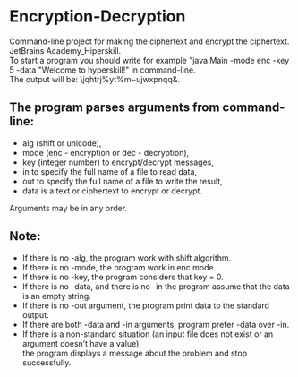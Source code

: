 # Encryption-Decryption
Command-line project for making the ciphertext and encrypt the ciphertext. JetBrains Academy_Hiperskill.  
To start a program you should write for example "java Main -mode enc -key 5 -data "Welcome to hyperskill!" in command-line.  
The output will be: \jqhtrj%yt%m~ujwxpnqq&.

## The program parses arguments from command-line:
- alg (shift or unicode),
- mode (enc - encryption or dec - decryption),
- key (integer number) to encrypt/decrypt messages,
- in to specify the full name of a file to read data,
- out to specify the full name of a file to write the result,
- data is a text or ciphertext to encrypt or decrypt.

Arguments may be in any order.

## Note:
- If there is no -alg, the program work with shift algorithm.
- If there is no -mode, the program work in enc mode.
- If there is no -key, the program considers that key = 0.
- If there is no -data, and there is no -in the program assume that the data is an empty string.
- If there is no -out argument, the program print data to the standard output.
- If there are both -data and -in arguments, program prefer -data over -in.
- If there is a non-standard situation (an input file does not exist or an argument doesn’t have a value),  
  the program displays a message about the problem and stop successfully.
